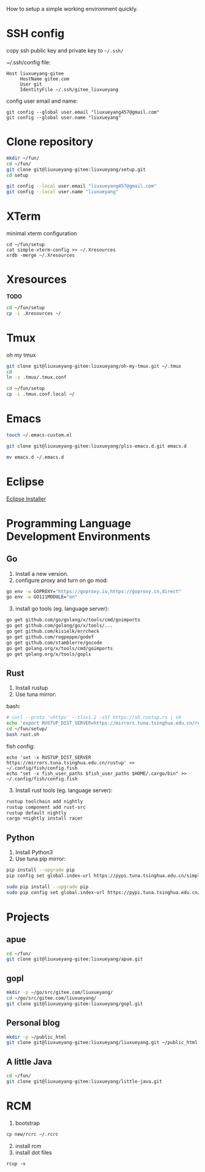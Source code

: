 How to setup a simple working environment quickly.

# SSH config
copy ssh public key and private key to `~/.ssh/`

~/.ssh/config file:
```config
Host liuxueyang-gitee
     HostName gitee.com
     User git
     IdentityFile ~/.ssh/gitee_liuxueyang
```

config user email and name:

```config
git config --global user.email "liuxueyang457@gmail.com"
git config --global user.name "liuxueyang"
```

# Clone repository
```sh
mkdir ~/fun/
cd ~/fun/
git clone git@liuxueyang-gitee:liuxueyang/setup.git
cd setup

git config --local user.email "liuxueyang457@gmail.com"
git config --local user.name "liuxueyang"
```

# XTerm

minimal xterm configuration

```
cd ~/fun/setup
cat simple-xterm-config >> ~/.Xresources
xrdb -merge ~/.Xresources
```

# Xresources

**TODO**
```sh
cd ~/fun/setup
cp -i .Xresources ~/
```

# Tmux
oh my tmux
```sh
git clone git@liuxueyang-gitee:liuxueyang/oh-my-tmux.git ~/.tmux
cd
ln -s .tmux/.tmux.conf

cd ~/fun/setup
cp -i .tmux.conf.local ~/
```

# Emacs
```sh
touch ~/.emacs-custom.el

git clone git@liuxueyang-gitee:liuxueyang/plis-emacs.d.git emacs.d

mv emacs.d ~/.emacs.d
```

# Eclipse

[Eclipse Installer](https://www.eclipse.org/downloads/packages/)

# Programming Language Development Environments

## Go

1. Install a new version.
2. configure proxy and turn on go mod:
```sh
go env -w GOPROXY="https://goproxy.io,https://goproxy.cn,direct"
go env -w GO111MODULE="on"
```
3. install go tools (eg. language server):
```sh
go get github.com/go/golang/x/tools/cmd/goimports
go get github.com/golang/go/x/tools/...
go get github.com/kisielk/errcheck
go get github.com/rogpeppe/godef
go get github.com/stamblerre/gocode
go get golang.org/x/tools/cmd/goimports
go get golang.org/x/tools/gopls
```

## Rust
1. Install rustup
2. Use tuna mirror:

bash:
```sh
# curl --proto '=https' --tlsv1.2 -sSf https://sh.rustup.rs | sh
echo 'export RUSTUP_DIST_SERVER=https://mirrors.tuna.tsinghua.edu.cn/rustup' >> ~/.bash_profile
cd ~/fun/setup/
bash rust.sh
```

fish config:
```fish
echo 'set -x RUSTUP_DIST_SERVER https://mirrors.tuna.tsinghua.edu.cn/rustup' >> ~/.config/fish/config.fish
echo "set -x fish_user_paths $fish_user_paths $HOME/.cargo/bin" >> ~/.config/fish/config.fish
```

3. Install rust tools (eg. language server):
```sh
rustup toolchain add nightly
rustup component add rust-src
rustup default nightly
cargo +nightly install racer
```

## Python
1. Install Python3
2. Use tuna pip mirror:
```sh
pip install --upgrade pip
pip config set global.index-url https://pypi.tuna.tsinghua.edu.cn/simple

sudo pip install --upgrade pip
sudo pip config set global.index-url https://pypi.tuna.tsinghua.edu.cn/simple
```

# Projects

## apue

```sh
cd ~/fun/
git clone git@liuxueyang-gitee:liuxueyang/apue.git
```

## gopl

```sh
mkdir -p ~/go/src/gitee.com/liuxueyang/
cd ~/go/src/gitee.com/liuxueyang/
git clone git@liuxueyang-gitee:liuxueyang/gopl.git
```

## Personal blog

```sh
mkdir -p ~/public_html
git clone git@liuxueyang-gitee:liuxueyang/liuxueyang.git ~/public_html
```

## A little Java

```sh
cd ~/fun/
git clone git@liuxueyang-gitee:liuxueyang/little-java.git
```

# RCM

1. bootstrap
```sh
cp new/rcrc ~/.rcrc
```
2. install rcm
3. install dot files
```
rcup -v
```
